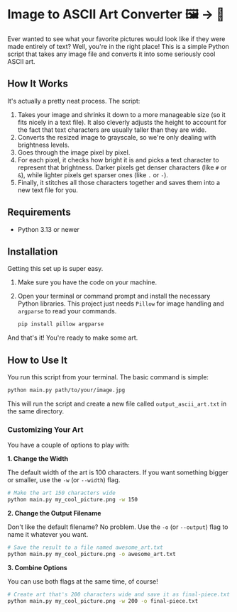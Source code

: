 # Image to ASCII Art Converter 🖼️ -\> 📝

Ever wanted to see what your favorite pictures would look like if they were made entirely of text? Well, you're in the right place\! This is a simple Python script that takes any image file and converts it into some seriously cool ASCII art.

## How It Works

It's actually a pretty neat process. The script:

1.  Takes your image and shrinks it down to a more manageable size (so it fits nicely in a text file). It also cleverly adjusts the height to account for the fact that text characters are usually taller than they are wide.
2.  Converts the resized image to grayscale, so we're only dealing with brightness levels.
3.  Goes through the image pixel by pixel.
4.  For each pixel, it checks how bright it is and picks a text character to represent that brightness. Darker pixels get denser characters (like `#` or `&`), while lighter pixels get sparser ones (like `.` or `-`).
5.  Finally, it stitches all those characters together and saves them into a new text file for you.

## Requirements

  * Python 3.13 or newer

## Installation

Getting this set up is super easy.

1.  Make sure you have the code on your machine.

2.  Open your terminal or command prompt and install the necessary Python libraries. This project just needs `Pillow` for image handling and `argparse` to read your commands.

    ```bash
    pip install pillow argparse
    ```

And that's it\! You're ready to make some art.

## How to Use It

You run this script from your terminal. The basic command is simple:

```bash
python main.py path/to/your/image.jpg
```

This will run the script and create a new file called `output_ascii_art.txt` in the same directory.

### Customizing Your Art

You have a couple of options to play with:

**1. Change the Width**

The default width of the art is 100 characters. If you want something bigger or smaller, use the `-w` (or `--width`) flag.

```bash
# Make the art 150 characters wide
python main.py my_cool_picture.png -w 150
```

**2. Change the Output Filename**

Don't like the default filename? No problem. Use the `-o` (or `--output`) flag to name it whatever you want.

```bash
# Save the result to a file named awesome_art.txt
python main.py my_cool_picture.png -o awesome_art.txt
```

**3. Combine Options**

You can use both flags at the same time, of course\!

```bash
# Create art that's 200 characters wide and save it as final-piece.txt
python main.py my_cool_picture.png -w 200 -o final-piece.txt
```
